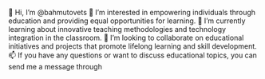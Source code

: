 👋 Hi, I’m @bahmutovets
👀 I’m interested in empowering individuals through education and providing equal opportunities for learning.
🌱 I’m currently learning about innovative teaching methodologies and technology integration in the classroom.
💞️ I’m looking to collaborate on educational initiatives and projects that promote lifelong learning and skill development.
📫 If you have any questions or want to discuss educational topics, you can send me a message through
<!---
bahmutovets/bahmutovets is a ✨ special ✨ repository because its `README.md` (this file) appears on your GitHub profile.
You can click the Preview link to take a look at your changes.
--->
